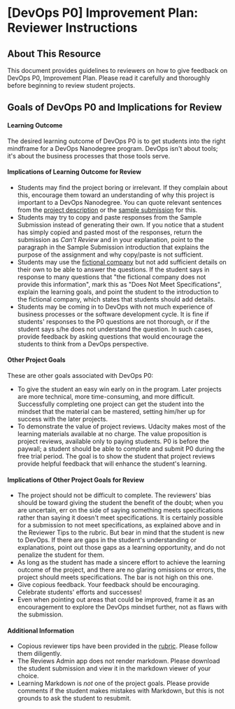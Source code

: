 # [DevOps P0] Improvement Plan: Reviewer Instructions

## About This Resource

This document provides guidelines to reviewers on how to give feedback on DevOps P0, Improvement Plan. Please read it carefully and thoroughly before beginning to review student projects.

## Goals of DevOps P0 and Implications for Review

#### Learning Outcome

The desired learning outcome of DevOps P0 is to get students into the right mindframe for a DevOps Nanodegree program. DevOps isn't about tools; it's about the business processes that those tools serve. 

#### Implications of Learning Outcome for Review

* Students may find the project boring or irrelevant. If they complain about this, encourage them toward an understanding of why this project is important to a DevOps Nanodegree. You can quote relevant sentences from the [project description](P0_Improvement_Plan.md) or the [sample submission](P0_Sample_Submission.md) for this.
* Students may try to copy and paste responses from the Sample Submission instead of generating their own. If you notice that a student has simply copied and pasted most of the responses, return the submission as *Can't Review* and in your explanation, point to the paragraph in the Sample Submission introduction that explains the purpose of the assignment and why copy/paste is not sufficient.
* Students may use the [fictional company](P0_Fictional_Company) but not add sufficient details on their own to be able to answer the questions. If the student says in response to many questions that "the fictional company does not provide this information", mark this as "Does Not Meet Specifications", explain the learning goals, and point the student to the introduction to the fictional company, which states that students should add details. 
* Students may be coming in to DevOps with not much experience of business processes or the software development cycle. It is fine if students' responses to the P0 questions are not thorough, or if the student says s/he does not understand the question. In such cases, provide feedback by asking questions that would encourage the students to think from a DevOps perspective. 

#### Other Project Goals

These are other goals associated with DevOps P0:

* To give the student an easy win early on in the program. Later projects are more technical, more time-consuming, and more difficult. Successfully completing one project can get the student into the mindset that the material can be mastered, setting him/her up for success with the later projects.
* To demonstrate the value of project reviews. Udacity makes most of the learning materials available at no charge. The value proposition is project reviews, available only to paying students. P0 is before the paywall; a student should be able to complete and submit P0 during the free trial period. The goal is to show the student that project reviews provide helpful feedback that will enhance the student's learning. 

#### Implications of Other Project Goals for Review

* The project should not be difficult to complete. The reviewers' bias should be toward giving the student the benefit of the doubt; when you are uncertain, err on the side of saying something meets specifications rather than saying it doesn't meet specifications. It is certainly possible for a submission to not meet specifications, as explained above and in the Reviewer Tips to the rubric. But bear in mind that the student is new to DevOps. If there are gaps in the student's understanding or explanations, point out those gaps as a learning opportunity, and do not penalize the student for them. 
* As long as the student has made a sincere effort to achieve the learning outcome of the project, and there are no glaring omissions or errors, the project should meets specifications. The bar is not high on this one. 
* Give copious feedback. Your feedback should be encouraging. Celebrate students' efforts and successes!
* Even when pointing out areas that could be improved, frame it as an encouragement to explore the DevOps mindset further, not as flaws with the submission. 

#### Additional Information

* Copious reviewer tips have been provided in the [rubric](https://review.udacity.com/#!/projects/7709298823/rubric). Please follow them diligently. 
* The Reviews Admin app does not render markdown. Please download the student submission and view it in the markdown viewer of your choice. 
* Learning Markdown is *not* one of the project goals. Please provide comments if the student makes mistakes with Markdown, but this is not grounds to ask the student to resubmit.
